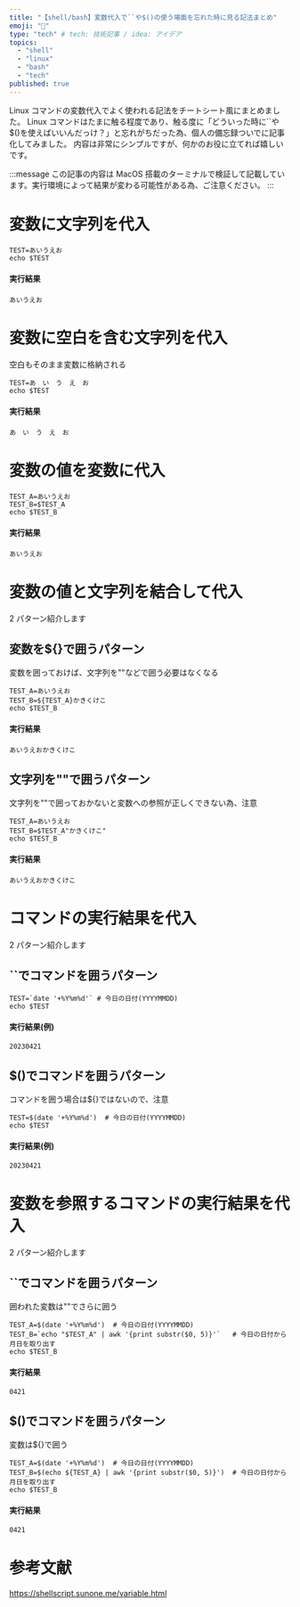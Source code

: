 ```yaml
---
title: "【shell/bash】変数代入で``や$()の使う場面を忘れた時に見る記法まとめ"
emoji: "👾"
type: "tech" # tech: 技術記事 / idea: アイデア
topics:
  - "shell"
  - "linux"
  - "bash"
  - "tech"
published: true
---
```


Linux コマンドの変数代入でよく使われる記法をチートシート風にまとめました。
Linux コマンドはたまに触る程度であり、触る度に「どういった時に``や$()を使えばいいんだっけ？」と忘れがちだった為、個人の備忘録ついでに記事化してみました。
内容は非常にシンプルですが、何かのお役に立てれば嬉しいです。

:::message
この記事の内容は MacOS 搭載のターミナルで検証して記載しています。実行環境によって結果が変わる可能性がある為、ご注意ください。
:::

# 変数に文字列を代入

```
TEST=あいうえお
echo $TEST
```

#### 実行結果

```
あいうえお
```

# 変数に空白を含む文字列を代入

空白もそのまま変数に格納される

```
TEST=あ　い　う　え　お
echo $TEST
```

#### 実行結果

```
あ　い　う　え　お
```

# 変数の値を変数に代入

```
TEST_A=あいうえお
TEST_B=$TEST_A
echo $TEST_B
```

#### 実行結果

```
あいうえお
```

# 変数の値と文字列を結合して代入

2 パターン紹介します

## 変数を${}で囲うパターン

変数を囲っておけば、文字列を""などで囲う必要はなくなる

```
TEST_A=あいうえお
TEST_B=${TEST_A}かきくけこ
echo $TEST_B
```

#### 実行結果

```
あいうえおかきくけこ
```

## 文字列を""で囲うパターン

文字列を""で囲っておかないと変数への参照が正しくできない為、注意

```
TEST_A=あいうえお
TEST_B=$TEST_A"かきくけこ"
echo $TEST_B
```

#### 実行結果

```
あいうえおかきくけこ
```

# コマンドの実行結果を代入

2 パターン紹介します

## ``でコマンドを囲うパターン

```
TEST=`date '+%Y%m%d'` # 今日の日付(YYYYMMDD)
echo $TEST
```

#### 実行結果(例)

```
20230421
```

## $()でコマンドを囲うパターン

コマンドを囲う場合は${}ではないので、注意

```
TEST=$(date '+%Y%m%d')  # 今日の日付(YYYYMMDD)
echo $TEST
```

#### 実行結果(例)

```
20230421
```

# 変数を参照するコマンドの実行結果を代入

2 パターン紹介します

## ``でコマンドを囲うパターン

囲われた変数は""でさらに囲う

```
TEST_A=$(date '+%Y%m%d')  # 今日の日付(YYYYMMDD)
TEST_B=`echo "$TEST_A" | awk '{print substr($0, 5)}'`   # 今日の日付から月日を取り出す
echo $TEST_B
```

#### 実行結果

```
0421
```

## $()でコマンドを囲うパターン

変数は${}で囲う

```
TEST_A=$(date '+%Y%m%d')  # 今日の日付(YYYYMMDD)
TEST_B=$(echo ${TEST_A} | awk '{print substr($0, 5)}')  # 今日の日付から月日を取り出す
echo $TEST_B
```

#### 実行結果

```
0421
```

# 参考文献

https://shellscript.sunone.me/variable.html
